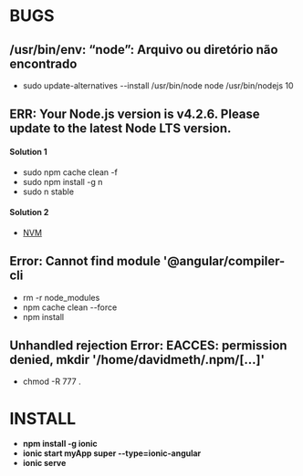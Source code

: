 # BUGS 

## /usr/bin/env: “node”: Arquivo ou diretório não encontrado

- sudo update-alternatives --install /usr/bin/node node /usr/bin/nodejs 10

## ERR: Your Node.js version is v4.2.6. Please update to the latest Node LTS version.

#### Solution 1
- sudo npm cache clean -f
- sudo npm install -g n
- sudo n stable

#### Solution 2
- [NVM](https://medium.com/collabcode/como-instalar-node-js-no-linux-corretamente-ubuntu-debian-elementary-os-729fb4c92f2d)


## Error: Cannot find module '@angular/compiler-cli

- rm -r node_modules
- npm cache clean --force
- npm install

## Unhandled rejection Error: EACCES: permission denied, mkdir '/home/davidmeth/.npm/[...]'

- chmod -R 777 .

# INSTALL

- **npm install -g ionic**
- **ionic start myApp super --type=ionic-angular**
- **ionic serve**